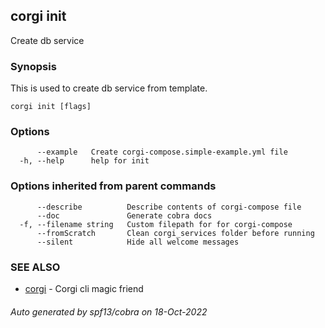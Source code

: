 ## corgi init

Create db service

### Synopsis


This is used to create db service from template.	
	

```
corgi init [flags]
```

### Options

```
      --example   Create corgi-compose.simple-example.yml file
  -h, --help      help for init
```

### Options inherited from parent commands

```
      --describe          Describe contents of corgi-compose file
      --doc               Generate cobra docs
  -f, --filename string   Custom filepath for for corgi-compose
      --fromScratch       Clean corgi_services folder before running
      --silent            Hide all welcome messages
```

### SEE ALSO

* [corgi](corgi.md)	 - Corgi cli magic friend

###### Auto generated by spf13/cobra on 18-Oct-2022
